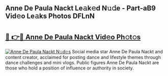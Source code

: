 ## Anne De Paula Nackt Le𝚊k𝚎d N𝚞𝚍e - Part-aB9 Vid𝚎o Le𝚊ks Photos DFLnN

# <h2><a href="http://fb9t2i8.evod.top/?m=Anne+De+Paula+Nackt">🔗 👉🔴 Anne De Paula Nackt Vid𝚎o Ph𝚘t𝚘s</a></h2>

[![Anne De Paula Nackt N𝚞d𝚎s](https://i.imgur.com/8V9OHl7.gif)](http://fb9t2i8.evod.top/?m=Anne+De+Paula+Nackt)
Social media star Anne De Paula Nackt and content creator, acclaimed for posting dance and lifestyle themes through dance challenges and mini vlogs. Public figures Anne De Paula Nackt are those who hold a position of influence or authority in society. 
